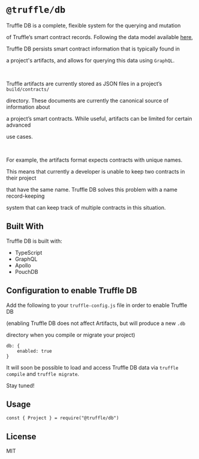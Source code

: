 # `@truffle/db`

Truffle DB is a complete, flexible system for the querying and mutation

of Truffle’s smart contract records. Following the data model available [here](https://trufflesuite.github.io/artifact-updates/data-model.html),

Truffle DB persists smart contract information that is typically found in

a project's artifacts, and allows for querying this data using `GraphQL`.

</br>

Truffle artifacts are currently stored as JSON files in a project’s `build/contracts/`

directory. These documents are currently the canonical source of information about

a project’s smart contracts. While useful, artifacts can be limited for certain advanced

use cases.

</br>

For example, the artifacts format expects contracts with unique names.

This means that currently a developer is unable to keep two contracts in their project

that have the same name. Truffle DB solves this problem with a name record-keeping

system that can keep track of multiple contracts in this situation.


## Built With

Truffle DB is built with:
- TypeScript
- GraphQL
- Apollo
- PouchDB


## Configuration to enable Truffle DB

Add the following to your `truffle-config.js` file in order to enable Truffle DB

(enabling Truffle DB does not affect Artifacts, but will produce a new `.db`

directory when you compile or migrate your project)

```
db: {
	enabled: true
}
```

It will soon be possible to load and access Truffle DB data via `truffle compile` and `truffle migrate`.

Stay tuned!

## Usage

```
const { Project } = require("@truffle/db")

```

## License

MIT
